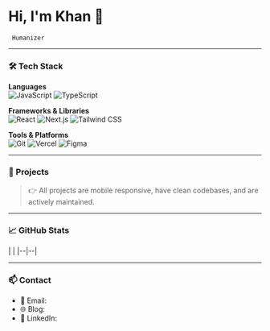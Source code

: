 # Hi, I'm Khan 👋

```
 Humanizer
```

---

### 🛠 Tech Stack

**Languages**  
![JavaScript](https://img.shields.io/badge/JavaScript-F7DF1E?logo=javascript&logoColor=black)
![TypeScript](https://img.shields.io/badge/TypeScript-3178C6?logo=typescript&logoColor=white)

**Frameworks & Libraries**  
![React](https://img.shields.io/badge/React-61DAFB?logo=react&logoColor=black)
![Next.js](https://img.shields.io/badge/Next.js-000?logo=next.js)
![Tailwind CSS](https://img.shields.io/badge/TailwindCSS-38B2AC?logo=tailwind-css&logoColor=white)

**Tools & Platforms**  
![Git](https://img.shields.io/badge/Git-F05032?logo=git&logoColor=white)
![Vercel](https://img.shields.io/badge/Vercel-000?logo=vercel)
![Figma](https://img.shields.io/badge/Figma-F24E1E?logo=figma&logoColor=white)

---

### 🌱 Projects


> 👉 All projects are mobile responsive, have clean codebases, and are actively maintained.

---

### 📈 GitHub Stats

| |
|--|--|

---

### 📫 Contact

- 📧 Email: 
- 🌐 Blog: 
- 💼 LinkedIn:
